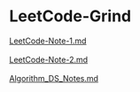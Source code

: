 # LeetCode-Grind

[LeetCode-Note-1.md](https://github.com/PravinSelva5/LeetCode-Grind/blob/main/LeetCode-Note-1.md)
</br>
</br>
[LeetCode-Note-2.md](https://github.com/PravinSelva5/LeetCode-Grind/blob/main/LeetCode-Note-2.md)
</br></br>
[Algorithm_DS_Notes.md](https://github.com/PravinSelva5/LeetCode-Grind/blob/main/Algorithm_DS_Notes.md)
